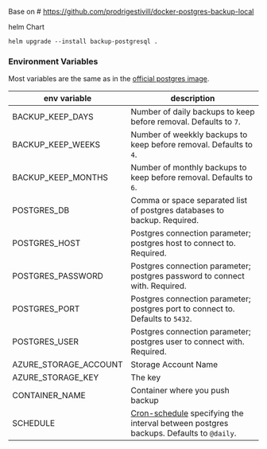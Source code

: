 Base on # https://github.com/prodrigestivill/docker-postgres-backup-local

helm Chart
```
helm upgrade --install backup-postgresql .

```

### Environment Variables
Most variables are the same as in the [official postgres image](https://hub.docker.com/_/postgres/).

| env variable | description |
|--|--|
| BACKUP_KEEP_DAYS | Number of daily backups to keep before removal. Defaults to `7`. |
| BACKUP_KEEP_WEEKS | Number of weekkly backups to keep before removal. Defaults to `4`. |
| BACKUP_KEEP_MONTHS | Number of monthly backups to keep before removal. Defaults to `6`. |
| POSTGRES_DB | Comma or space separated list of postgres databases to backup. Required. |
| POSTGRES_HOST | Postgres connection parameter; postgres host to connect to. Required. |
| POSTGRES_PASSWORD | Postgres connection parameter; postgres password to connect with. Required. |
| POSTGRES_PORT | Postgres connection parameter; postgres port to connect to. Defaults to `5432`. |
| POSTGRES_USER | Postgres connection parameter; postgres user to connect with. Required. |
| AZURE_STORAGE_ACCOUNT | Storage Account Name |
| AZURE_STORAGE_KEY | The key |
| CONTAINER_NAME | Container where you push backup |
| SCHEDULE | [Cron-schedule](http://godoc.org/github.com/robfig/cron#hdr-Predefined_schedules) specifying the interval between postgres backups. Defaults to `@daily`. |

